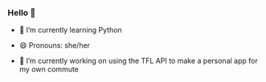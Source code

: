 <h3> Hello 👋 </h3>

- 🌱 I’m currently learning Python

 - 😄 Pronouns: she/her
   
 - 🔭 I’m currently working on using the TFL API to make a personal app for my own commute 

<!--
**MurrayMari/MurrayMari** is a ✨ _special_ ✨ repository because its `README.md` (this file) appears on your GitHub profile.

Here are some ideas to get you started:

- 👯 I’m looking to collaborate on ...
- 🤔 I’m looking for help with ...
- 💬 Ask me about ...
- 📫 How to reach me: ...
- ⚡ Fun fact: ...
-->
